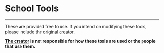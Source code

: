 # School Tools
---
These are provided free to use.
If you intend on modifying these tools, please include the [original creator][1].

**[The creator][1] is not responsible for how these tools are used or the people that use them.**

[1]:https://github.com/imightknoiw
